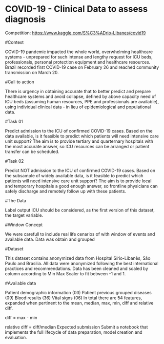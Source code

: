 # COVID-19 - Clinical Data to assess diagnosis

Competition: https://www.kaggle.com/S%C3%ADrio-Libanes/covid19

#Context

COVID-19 pandemic impacted the whole world, overwhelming healthcare systems - unprepared for such intense and lengthy request for ICU beds, professionals, personal protection equipment and healthcare resources.
Brazil recorded first COVID-19 case on February 26 and reached community transmission on March 20.

#Call to action

There is urgency in obtaining accurate that to better predict and prepare healthcare systems and avoid collapse, defined by above capacity need of ICU beds (assuming human resources, PPE and professionals are available), using individual clinical data - in lieu of epidemiological and populational data.


#Task 01

Predict admission to the ICU of confirmed COVID-19 cases.
Based on the data available, is it feasible to predict which patients will need intensive care unit support?
The aim is to provide tertiary and quarternary hospitals with the most accurate answer, so ICU resources can be arranged or patient transfer can be scheduled.

#Task 02

Predict NOT admission to the ICU of confirmed COVID-19 cases.
Based on the subsample of widely available data, is it feasible to predict which patients will need intensive care unit support?
The aim is to provide local and temporary hospitals a good enough answer, so frontline physicians can safely discharge and remotely follow up with these patients.

#The Data

Label output
ICU should be considered, as the first version of this dataset, the target variable.

#Window Concept

We were carefull to include real life cenarios of with window of events and available data.
Data was obtain and grouped

#Dataset

This dataset contains anonymized data from Hospital Sírio-Libanês, São Paulo and Brasilia. All data were anonymized following the best international practices and recommendations.
Data has been cleaned and scaled by column according to Min Max Scaler to fit between -1 and 1.

#Available data

Patient demographic information (03)
Patient previous grouped diseases (09)
Blood results (36)
Vital signs (06)
In total there are 54 features, expanded when pertinent to the mean, median, max, min, diff and relative diff.

diff = max - min

relative diff = diff/median
Expected submission
Submit a notebook that implements the full lifecycle of data preparation, model creation and evaluation.
